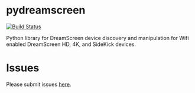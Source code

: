 # pydreamscreen

[![Build Status](https://travis-ci.org/GregoryDosh/pydreamscreen.svg?branch=master)](https://travis-ci.org/GregoryDosh/pydreamscreen)

Python library for DreamScreen device discovery and manipulation for Wifi enabled DreamScreen HD, 4K, and SideKick devices.

# Issues

Please submit issues [here](https://github.com/GregoryDosh/pydreamscreen/issues).